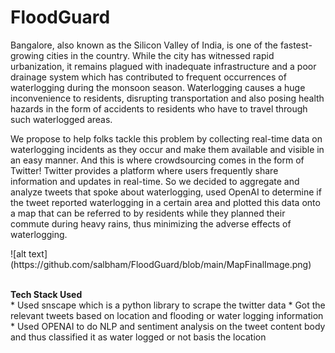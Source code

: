 # FloodGuard
<p>Bangalore, also known as the Silicon Valley of India, is one of the fastest-growing cities in the country. While the city has witnessed rapid urbanization, it remains plagued with inadequate infrastructure and a poor drainage system which has contributed to frequent occurrences of waterlogging during the monsoon season. Waterlogging causes a huge inconvenience to residents, disrupting transportation and also posing health hazards in the form of accidents to residents who have to travel through such waterlogged areas.</p>
<p>We propose to help folks tackle this problem by collecting real-time data on waterlogging incidents as they occur and make them available and visible in an easy manner. And this is where crowdsourcing comes in the form of Twitter! Twitter provides a platform where users frequently share information and updates in real-time. So we decided to aggregate and analyze tweets that spoke about waterlogging, used OpenAI to determine if the tweet reported waterlogging in a certain area and plotted this data onto a map that can be referred to by residents while they planned their commute during heavy rains, thus minimizing the adverse effects of waterlogging.
</p>
![alt text](https://github.com/salbham/FloodGuard/blob/main/MapFinalImage.png)<br><br>
<p><b>Tech Stack Used</b><br>
* Used snscape which is a python library to scrape the twitter data
* Got the relevant tweets based on location and flooding or water logging information
* Used OPENAI to do NLP and sentiment analysis on the tweet content body and thus classified it as water logged or not basis the location 
</p>




